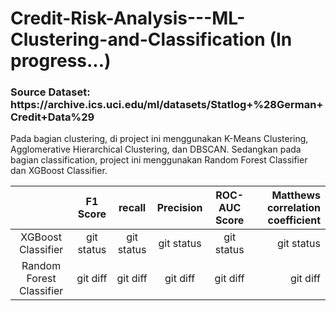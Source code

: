<h1> Credit-Risk-Analysis---ML-Clustering-and-Classification (In progress...) </h1>

<h3>Source Dataset: https://archive.ics.uci.edu/ml/datasets/Statlog+%28German+Credit+Data%29 </h3>

<p> Pada bagian clustering, di project ini menggunakan K-Means Clustering, Agglomerative Hierarchical Clustering, dan DBSCAN. Sedangkan pada bagian classification, project ini menggunakan Random Forest Classifier dan XGBoost Classifier.
  
|  | F1 Score | recall | Precision | ROC-AUC Score | Matthews correlation coefficient| 
|   :---:      |     :---:      |    :---:      |   :---:      |     :---:      |          ---: |
| XGBoost Classifier   | git status     | git status    | git status   | git status     | git status    |
| Random Forest Classifier     | git diff       | git diff      | git diff     | git diff       | git diff      |
  


